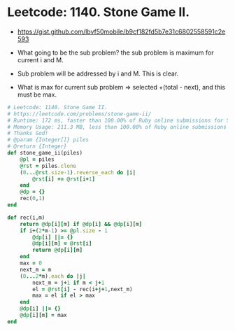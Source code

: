 # Leetcode: 1140. Stone Game II.

- https://gist.github.com/lbvf50mobile/b9cf182fd5b7e31c6802558591c2e593

- What going to be the sub problem? the sub problem is maximum for current i and M.
- Sub problem will be addressed by i and M. This is clear.
- What is max for current sub problem => selected +(total - next), and this must be max.

```Ruby
# Leetcode: 1140. Stone Game II.
# https://leetcode.com/problems/stone-game-ii/
# Runtime: 172 ms, faster than 100.00% of Ruby online submissions for Stone Game II.
# Memory Usage: 211.3 MB, less than 100.00% of Ruby online submissions for Stone Game II.
# Thanks God!
# @param {Integer[]} piles
# @return {Integer}
def stone_game_ii(piles)
    @pl = piles
    @rst = piles.clone
    (0...@rst.size-1).reverse_each do |i|
        @rst[i] += @rst[i+1]
    end
    @dp = {}
    rec(0,1)
end

def rec(i,m)
    return @dp[i][m] if @dp[i] && @dp[i][m]
    if i+(2*m-1) >= @pl.size - 1
        @dp[i] ||= {}
        @dp[i][m] = @rst[i]
        return @dp[i][m]
    end
    max = 0
    next_m = m
    (0...2*m).each do |j|
        next_m = j+1 if m < j+1
        el = @rst[i] - rec(i+j+1,next_m)
        max = el if el > max
    end
    @dp[i] ||= {}
    @dp[i][m] = max
end
```